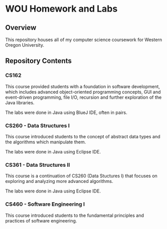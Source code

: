 # WOU Homework and Labs

## Overview
This repository houses all of my computer science coursework for Western Oregon University.

## Repository Contents

### CS162
This course provided students with a foundation in software development, which includes advanced object-oriented programming concepts, GUI and event-driven programming, file I/O, recursion and further exploration of the Java libraries.

The labs were done in Java using BlueJ IDE, often in pairs.

### CS260 - Data Structures I
This course introduced students to the concept of abstract data types and the algorithms which manipulate them.

The labs were done in Java using Eclipse IDE.

### CS361 - Data Structures II
This course is a continuation of CS260 (Data Stuctures I) that focuses on exploring and analyzing more advanced algorithms.

The labs were done in Java using Eclipse IDE.

### CS460 - Software Engineering I
This course introduced students to the fundamental principles and practices of software engineering.